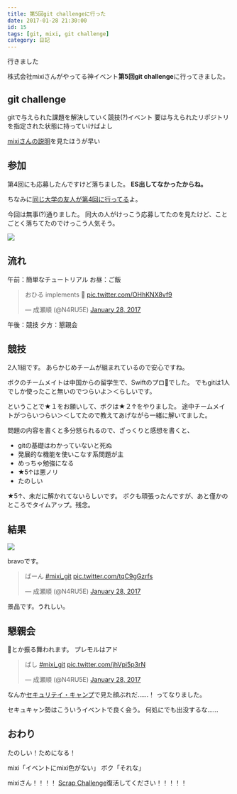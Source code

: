 ```yaml
---
title: 第5回git challengeに行った
date: 2017-01-28 21:30:00
id: 15
tags: [git, mixi, git challenge]
category: 日記
---
```


行きました

<!-- more -->

株式会社mixiさんがやってる神イベント**第5回git challenge**に行ってきました。

## git challenge

gitで与えられた課題を解決していく競技(?)イベント
要は与えられたリポジトリを指定された状態に持っていけばよし

[mixiさんの説明](https://atnd.org/events/84460)を見たほうが早い

## 参加

第4回にも応募したんですけど落ちました。
**ES出してなかったからね。**

ちなみに[同じ大学の友人が第4回に行ってる](https://trapti.tech/blog/2141/)よ。

今回は無事(?)通りました。
同大の人がけっこう応募してたのを見たけど、ことごとく落ちてたのでけっこう人気そう。

![](/assets/15/1.jpg)

## 流れ

午前：簡単なチュートリアル
お昼：ご飯

<blockquote class="twitter-tweet" data-partner="tweetdeck"><p lang="ja" dir="ltr">おひる implements 🍣 <a href="https://t.co/OHhKNX8vf9">pic.twitter.com/OHhKNX8vf9</a></p>&mdash; 成瀬順 (@N4RU5E) <a href="https://twitter.com/N4RU5E/status/825296559260643328">January 28, 2017</a></blockquote>
<script async src="//platform.twitter.com/widgets.js" charset="utf-8"></script>

午後：競技
夕方：懇親会

## 競技

2人1組です。
あらかじめチームが組まれているので安心ですね。

ボクのチームメイトは中国からの留学生で、Swiftのプロ👏でした。
でもgitは1人でしか使ったこと無いのでつらいよ＞＜らしいです。

ということで★１をお願いして、ボクは★２↑をやりました。
途中チームメイトがつらいつらい＞＜してたので教えてあげながら一緒に解いてました。

問題の内容を書くと多分怒られるので、ざっくりと感想を書くと、
- gitの基礎はわかっていないと死ぬ
- 発展的な機能を使いこなす系問題が主
- めっちゃ勉強になる
- ★5↑は悪ノリ
- たのしい

★5↑、未だに解かれてないらしいです。
ボクも頑張ったんですが、あと僅かのところでタイムアップ。残念。

## 結果

![](/assets/15/2.jpg)

bravoです。

<blockquote class="twitter-tweet" data-partner="tweetdeck"><p lang="ja" dir="ltr">ばーん <a href="https://twitter.com/hashtag/mixi_git?src=hash">#mixi_git</a> <a href="https://t.co/tqC9gGzrfs">pic.twitter.com/tqC9gGzrfs</a></p>&mdash; 成瀬順 (@N4RU5E) <a href="https://twitter.com/N4RU5E/status/825262132514000898">January 28, 2017</a></blockquote>
<script async src="//platform.twitter.com/widgets.js" charset="utf-8"></script>

景品です。うれしい。

## 懇親会

🍺とか振る舞われます。
プレモルはアド

<blockquote class="twitter-tweet" data-partner="tweetdeck"><p lang="ja" dir="ltr">ばし <a href="https://twitter.com/hashtag/mixi_git?src=hash">#mixi_git</a> <a href="https://t.co/jhVpi5p3rN">pic.twitter.com/jhVpi5p3rN</a></p>&mdash; 成瀬順 (@N4RU5E) <a href="https://twitter.com/N4RU5E/status/825287811649507329">January 28, 2017</a></blockquote>
<script async src="//platform.twitter.com/widgets.js" charset="utf-8"></script>

なんか[セキュリテイ・キャンプ](http://narusejun.com/archives/9/)で見た顔ぶれだ……！
ってなりました。

セキュキャン勢はこういうイベントで良く会う。
何処にでも出没するな……

## おわり

たのしい！ためになる！

mixi「イベントにmixi色がない」
ボク「それな」

mixiさん！！！！
[Scrap Challenge](https://www.google.co.jp/search?q=mixi+Scrap+Challenge)復活してください！！！！！
